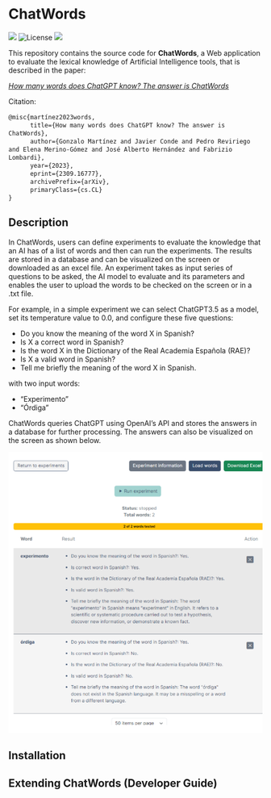 # ChatWords
![](https://img.shields.io/badge/WordsGPT-ChatWords-blue)
![License](https://img.shields.io/github/license/WordsGPT/ChatWords)
![](https://img.shields.io/badge/Open%20Source-Yes-green)

<!--
![Dynamic JSON Badge](https://img.shields.io/badge/dynamic/json?url=https%3A%2F%2Fgithub.com%2FWordsGPT%2FChatWords%2Fraw%2Fmain%2Fbackend%2Fpackage.json&query=%24.engines.node&label=Node.js)
![Dynamic JSON Badge](https://img.shields.io/badge/dynamic/json?url=https%3A%2F%2Fgithub.com%2FWordsGPT%2FChatWords%2Fraw%2Fmain%2Fbackend%2Fpackage.json&query=%24.engines.npm&label=npm&)
![GitHub package.json version (branch)](https://img.shields.io/github/package-json/v/WordsGPT/ChatWords/development)
-->

This repository contains the source code for **ChatWords**, a Web application to evaluate the lexical knowledge of Artificial Intelligence tools, that is described in the paper: 

_[How many words does ChatGPT know? The answer is ChatWords](https://arxiv.org/abs/2309.16777)_

Citation:

```
@misc{martínez2023words,
      title={How many words does ChatGPT know? The answer is ChatWords}, 
      author={Gonzalo Martínez and Javier Conde and Pedro Reviriego and Elena Merino-Gómez and José Alberto Hernández and Fabrizio Lombardi},
      year={2023},
      eprint={2309.16777},
      archivePrefix={arXiv},
      primaryClass={cs.CL}
}
```


## Description

In ChatWords, users can define experiments to evaluate the knowledge that an AI has of a list of words and then can run the experiments. The results are stored in a database and can be visualized on the screen or downloaded as an excel file.
An experiment takes as input series of questions to be asked, the AI model to evaluate and its parameters and enables the user to upload the words to be checked on the screen or in a .txt file. 

For example, in a simple experiment we can select ChatGPT3.5 as a model, set its temperature value to 0.0, and configure these five questions:

- Do you know the meaning of the word X in Spanish?
- Is X a correct word in Spanish?
- Is the word X in the Dictionary of the Real Academia Española (RAE)?
- Is X a valid word in Spanish?
- Tell me briefly the meaning of the word X in Spanish.
  
with two input words:
- “Experimento”
- “Órdiga”
  
ChatWords queries ChatGPT using OpenAI’s API and stores the answers in a database for further processing.  The answers can also be visualized on the screen as shown below.

<p align="center">
  <img src="doc/img/example.png" />
</p>


## Installation

## Extending ChatWords (Developer Guide)





